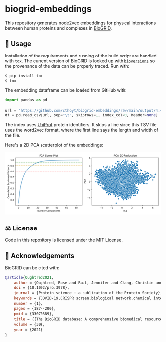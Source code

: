 # biogrid-embeddings

This repository generates node2vec embeddings for physical interactions between human proteins and
complexes in [BioGRID](https://thebiogrid.org/).

## 🚀 Usage

Installation of the requirements and running of the build script are handled with `tox`. The current
version of BioGRID is looked up with [`bioversions`](https://github.com/cthoyt/bioversions) so the
provenance of the data can be properly traced. Run with:

```shell
$ pip install tox
$ tox
```

The embedding dataframe can be loaded from GitHub with:

```python
import pandas as pd

url = "https://github.com/cthoyt/biogrid-embeddings/raw/main/output/4.4.200/embeddings.tsv"
df = pd.read_csv(url, sep="\t", skiprows=1, index_col=0, header=None)
```

The index uses [UniProt](https://bioregistry.io/uniprot) protein identifiers. It skips a line since
this TSV file uses the word2vec format, where the first line says the length and width of the file.

Here's a 2D PCA scatterplot of the embeddings:

![Scatter plot of embeddings](output/4.4.200/scatter.svg)

## ⚖️ License

Code in this repository is licensed under the MIT License.

## 🙏 Acknowledgements

BioGRID can be cited with:

```bibtex
@article{Oughtred2021,
    author = {Oughtred, Rose and Rust, Jennifer and Chang, Christie and Breitkreutz, Bobby-Joe and Stark, Chris and Willems, Andrew and Boucher, Lorrie and Leung, Genie and Kolas, Nadine and Zhang, Frederick and Dolma, Sonam and Coulombe-Huntington, Jasmin and Chatr-Aryamontri, Andrew and Dolinski, Kara and Tyers, Mike},
    doi = {10.1002/pro.3978},
    journal = {Protein science : a publication of the Protein Society},
    keywords = {COVID-19,CRISPR screen,biological network,chemical interaction,drug target,genetic interaction,phenotype,post-translational modification,protein interaction,ubiquitin-proteasome system},
    number = {1},
    pages = {187--200},
    pmid = {33070389},
    title = {{The BioGRID database: A comprehensive biomedical resource of curated protein, genetic, and chemical interactions.}},
    volume = {30},
    year = {2021}
}
```
